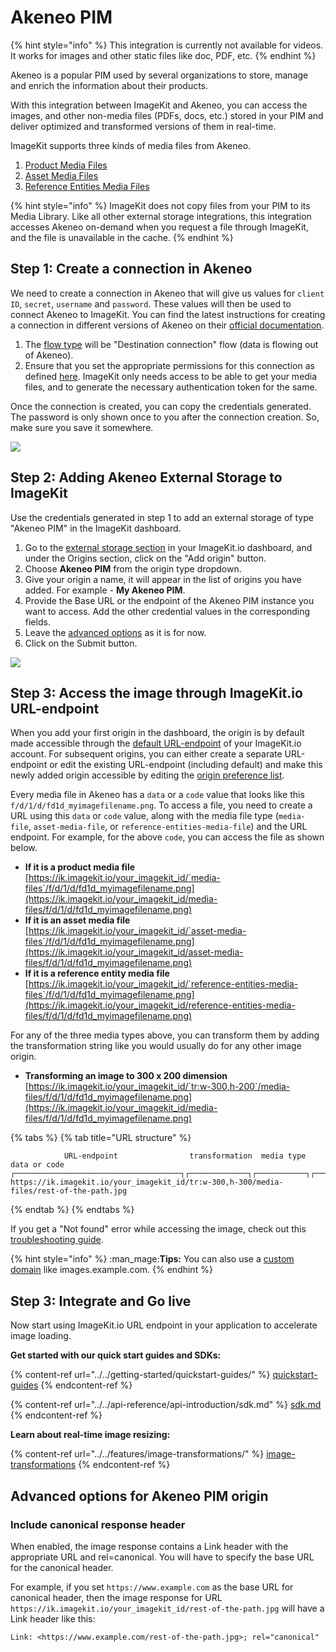 # Akeneo PIM

{% hint style="info" %}
This integration is currently not available for videos. It works for images and other static files like doc, PDF, etc.
{% endhint %}

Akeneo is a popular PIM used by several organizations to store, manage and enrich the information about their products.

With this integration between ImageKit and Akeneo, you can access the images, and other non-media files (PDFs, docs, etc.) stored in your PIM and deliver optimized and transformed versions of them in real-time. 

ImageKit supports three kinds of media files from Akeneo.
1. [Product Media Files](https://api.akeneo.com/api-reference.html#Productmediafile)
2. [Asset Media Files](https://api.akeneo.com/api-reference.html#Assetmediafile)
3. [Reference Entities Media Files](https://api.akeneo.com/api-reference.html#Referenceentitymediafile)

{% hint style="info" %}
ImageKit does not copy files from your PIM to its Media Library. Like all other external storage integrations, this integration accesses Akeneo on-demand when you request a file through ImageKit, and the file is unavailable in the cache.
{% endhint %}


## Step 1: Create a connection in Akeneo
We need to create a connection in Akeneo that will give us values for `client ID`, `secret`, `username` and `password`. These values will then be used to connect Akeneo to ImageKit. You can find the latest instructions for creating a connection in different versions of Akeneo on their [official documentation](https://api.akeneo.com/documentation/authentication.html#client-idsecret-generation). 

1. The [flow type](https://help.akeneo.com/pim/serenity/articles/manage-your-connections.html#choose-your-flow-type) will be "Destination connection" flow (data is flowing out of Akeneo).
2. Ensure that you set the appropriate permissions for this connection as defined [here](https://help.akeneo.com/pim/serenity/articles/manage-your-connections.html#set-the-permissions). ImageKit only needs access to be able to get your media files, and to generate the necessary authentication token for the same.

Once the connection is created, you can copy the credentials generated. The password is only shown once to you after the connection creation. So, make sure you save it somewhere.

![](https://ik.imagekit.io/ikmedia/website-assets/akeneo-credentials-in-connection-form_VyJ6mxtfo.png?ik-sdk-version=javascript-1.4.3&updatedAt=1660032958761)


## Step 2: Adding Akeneo External Storage to ImageKit
Use the credentials generated in step 1 to add an external storage of type "Akeneo PIM" in the ImageKit dashboard. 

1. Go to the [external storage section](https://imagekit.io/dashboard/external-storage) in your ImageKit.io dashboard, and under the Origins section, click on the "Add origin" button.
2. Choose **Akeneo PIM** from the origin type dropdown.
3. Give your origin a name, it will appear in the list of origins you have added. For example - **My Akeneo PIM**.
4. Provide the Base URL or the endpoint of the Akeneo PIM instance you want to access. Add the other credential values in the corresponding fields.
5. Leave the [advanced options](akeneo-pim.md#advanced-options-for-akeneo-pim-origin) as it is for now.
6.  Click on the Submit button.

![](https://ik.imagekit.io/ikmedia/website-assets/akeneo-origin-imagekit_ktD-D9QLL.png?ik-sdk-version=javascript-1.4.3&updatedAt=1660033576176)


## Step 3: Access the image through ImageKit.io URL-endpoint

When you add your first origin in the dashboard, the origin is by default made accessible through the [default URL-endpoint](../url-endpoints.md#default-url-endpoint) of your ImageKit.io account. For subsequent origins, you can either create a separate URL-endpoint or edit the existing URL-endpoint (including default) and make this newly added origin accessible by editing the [origin preference list](../url-endpoints.md#image-origin-preference). 

Every media file in Akeneo has a `data` or a `code` value that looks like this `f/d/1/d/fd1d_myimagefilename.png`. To access a file, you need to create a URL using this `data` or `code` value, along with the media file type (`media-file`, `asset-media-file`, or `reference-entities-media-file`) and the URL endpoint. For example, for the above `code`, you can access the file as shown below.

* **If it is a product media file**\
  [https://ik.imagekit.io/your_imagekit_id/`media-files`/f/d/1/d/fd1d_myimagefilename.png](https://ik.imagekit.io/your_imagekit_id/media-files/f/d/1/d/fd1d_myimagefilename.png)
* **If it is an asset media file**\
  [https://ik.imagekit.io/your_imagekit_id/`asset-media-files`/f/d/1/d/fd1d_myimagefilename.png](https://ik.imagekit.io/your_imagekit_id/asset-media-files/f/d/1/d/fd1d_myimagefilename.png)
* **If it is a reference entity media file**\
  [https://ik.imagekit.io/your_imagekit_id/`reference-entities-media-files`/f/d/1/d/fd1d_myimagefilename.png](https://ik.imagekit.io/your_imagekit_id/reference-entities-media-files/f/d/1/d/fd1d_myimagefilename.png)

For any of the three media types above, you can transform them by adding the transformation string like you would usually do for any other image origin.
* **Transforming an image to 300 x 200 dimension**\
  [https://ik.imagekit.io/your_imagekit_id/`tr:w-300,h-200`/media-files/f/d/1/d/fd1d_myimagefilename.png](https://ik.imagekit.io/your_imagekit_id/media-files/f/d/1/d/fd1d_myimagefilename.png)

{% tabs %}
{% tab title="URL structure" %}
```markup
            URL-endpoint                transformation  media type     data or code                                    
┌─────────────────────────────────────┐┌─────────────┐┌───────────┐┌───────────────────┐
https://ik.imagekit.io/your_imagekit_id/tr:w-300,h-300/media-files/rest-of-the-path.jpg
```
{% endtab %}
{% endtabs %}

If you get a "Not found" error while accessing the image, check out this [troubleshooting guide](../../limits-and-troubleshooting/404-not-found-error-troubleshooting.md).

{% hint style="info" %}
:man_mage:**Tips:** You can also use a [custom domain](../../testing-and-infrastructure-setup/using-custom-domain-name.md) like images.example.com.
{% endhint %}

## Step 3: Integrate and Go live

Now start using ImageKit.io URL endpoint in your application to accelerate image loading.

**Get started with our quick start guides and SDKs:**

{% content-ref url="../../getting-started/quickstart-guides/" %}
[quickstart-guides](../../getting-started/quickstart-guides/)
{% endcontent-ref %}

{% content-ref url="../../api-reference/api-introduction/sdk.md" %}
[sdk.md](../../api-reference/api-introduction/sdk.md)
{% endcontent-ref %}

**Learn about real-time image resizing:**

{% content-ref url="../../features/image-transformations/" %}
[image-transformations](../../features/image-transformations/)
{% endcontent-ref %}

## Advanced options for Akeneo PIM origin

### Include canonical response header

When enabled, the image response contains a Link header with the appropriate URL and rel=canonical. You will have to specify the base URL for the canonical header.

For example, if you set `https://www.example.com` as the base URL for canonical header, then the image response for URL `https://ik.imagekit.io/your_imagekit_id/rest-of-the-path.jpg` will have a Link header like this:

```http
Link: <https://www.example.com/rest-of-the-path.jpg>; rel="canonical"
```
